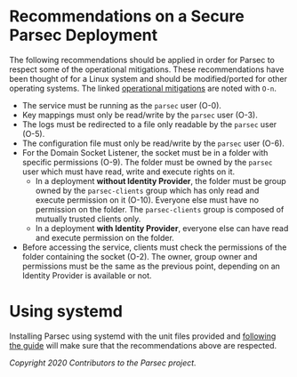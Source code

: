 # Recommendations on a Secure Parsec Deployment

The following recommendations should be applied in order for Parsec to respect some of the
operational mitigations. These recommendations have been thought of for a Linux system and should be
modified/ported for other operating systems. The linked [operational
mitigations](parsec_threat_model/threat_model.md#operational-mitigations) are noted with `O-n`.

- The service must be running as the `parsec` user (O-0).
- Key mappings must only be read/write by the `parsec` user (O-3).
- The logs must be redirected to a file only readable by the `parsec` user (O-5).
- The configuration file must only be read/write by the `parsec` user (O-6).
- For the Domain Socket Listener, the socket must be in a folder with specific permissions (O-9).
   The folder must be owned by the `parsec` user which must have read, write and execute rights on
   it.
   - In a deployment **without Identity Provider**, the folder must be group owned by the
      `parsec-clients` group which has only read and execute permission on it (O-10). Everyone else
      must have no permission on the folder. The `parsec-clients` group is composed of mutually
      trusted clients only.
   - In a deployment **with Identity Provider**, everyone else can have read and execute permission
      on the folder.
- Before accessing the service, clients must check the permissions of the folder containing the
   socket (O-2). The owner, group owner and permissions must be the same as the previous point,
   depending on an Identity Provider is available or not.

# Using systemd

Installing Parsec using systemd with the unit files provided and [following the
guide](../parsec_service/install_parsec_linux.md) will make sure that the recommendations above are
respected.

*Copyright 2020 Contributors to the Parsec project.*
